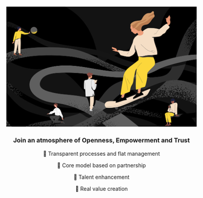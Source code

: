 <p align="center">
    <a href="https://ciklum-digital.github.io/internship-2.0/">
        <img src="./docs/assets/images/js-main-min.png" alt="internship icon">
    </a>
</p>

<h3 align="center">
 Join an atmosphere of <b>Openness</b>, <b>Empowerment</b> and <b>Trust</b>
</h3>   

<p align="center">🔦 Transparent processes and flat management</p> 
<p align="center">🤝 Core model based on partnership</p>
<p align="center">🚀 Talent enhancement</p> 
<p align="center">🤲 Real value creation</p>
